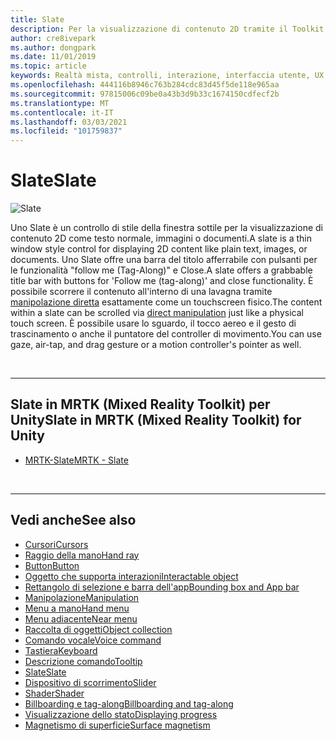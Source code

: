 ```yaml
---
title: Slate
description: Per la visualizzazione di contenuto 2D tramite il Toolkit di realtà mista, è molto semplice.
author: cre8ivepark
ms.author: dongpark
ms.date: 11/01/2019
ms.topic: article
keywords: Realtà mista, controlli, interazione, interfaccia utente, UX, auricolare realtà mista, auricolare di realtà mista di Windows, auricolare realtà virtuale, HoloLens, ardesia, MRTK, Toolkit realtà mista
ms.openlocfilehash: 444116b8946c763b284cdc83d45f5de118e965aa
ms.sourcegitcommit: 97815006c09be0a43b3d9b33c1674150cdfecf2b
ms.translationtype: MT
ms.contentlocale: it-IT
ms.lasthandoff: 03/03/2021
ms.locfileid: "101759837"
---
```

# <a name="slate"></a><span data-ttu-id="6d234-104">Slate</span><span class="sxs-lookup"><span data-stu-id="6d234-104">Slate</span></span>

![Slate](images/UX_Hero_Slate.jpg)

<span data-ttu-id="6d234-106">Uno Slate è un controllo di stile della finestra sottile per la visualizzazione di contenuto 2D come testo normale, immagini o documenti.</span><span class="sxs-lookup"><span data-stu-id="6d234-106">A slate is a thin window style control for displaying 2D content like plain text, images, or documents.</span></span> <span data-ttu-id="6d234-107">Uno Slate offre una barra del titolo afferrabile con pulsanti per le funzionalità "follow me (Tag-Along)" e Close.</span><span class="sxs-lookup"><span data-stu-id="6d234-107">A slate offers a grabbable title bar with buttons for 'Follow me (tag-along)' and close functionality.</span></span> <span data-ttu-id="6d234-108">È possibile scorrere il contenuto all'interno di una lavagna tramite [manipolazione diretta](direct-manipulation.md#2d-slate-interaction) esattamente come un touchscreen fisico.</span><span class="sxs-lookup"><span data-stu-id="6d234-108">The content within a slate can be scrolled via [direct manipulation](direct-manipulation.md#2d-slate-interaction) just like a physical touch screen.</span></span> <span data-ttu-id="6d234-109">È possibile usare lo sguardo, il tocco aereo e il gesto di trascinamento o anche il puntatore del controller di movimento.</span><span class="sxs-lookup"><span data-stu-id="6d234-109">You can use gaze, air-tap, and drag gesture or a motion controller's pointer as well.</span></span>

<br>

---

## <a name="slate-in-mrtk-mixed-reality-toolkit-for-unity"></a><span data-ttu-id="6d234-110">Slate in MRTK (Mixed Reality Toolkit) per Unity</span><span class="sxs-lookup"><span data-stu-id="6d234-110">Slate in MRTK (Mixed Reality Toolkit) for Unity</span></span>

* [<span data-ttu-id="6d234-111">MRTK-Slate</span><span class="sxs-lookup"><span data-stu-id="6d234-111">MRTK - Slate</span></span>](https://docs.microsoft.com/windows/mixed-reality/mrtk-docs/features/ux-building-blocks/slate.md)

<br>

---

## <a name="see-also"></a><span data-ttu-id="6d234-112">Vedi anche</span><span class="sxs-lookup"><span data-stu-id="6d234-112">See also</span></span>

* [<span data-ttu-id="6d234-113">Cursori</span><span class="sxs-lookup"><span data-stu-id="6d234-113">Cursors</span></span>](cursors.md)
* [<span data-ttu-id="6d234-114">Raggio della mano</span><span class="sxs-lookup"><span data-stu-id="6d234-114">Hand ray</span></span>](point-and-commit.md)
* [<span data-ttu-id="6d234-115">Button</span><span class="sxs-lookup"><span data-stu-id="6d234-115">Button</span></span>](button.md)
* [<span data-ttu-id="6d234-116">Oggetto che supporta interazioni</span><span class="sxs-lookup"><span data-stu-id="6d234-116">Interactable object</span></span>](interactable-object.md)
* [<span data-ttu-id="6d234-117">Rettangolo di selezione e barra dell'app</span><span class="sxs-lookup"><span data-stu-id="6d234-117">Bounding box and App bar</span></span>](app-bar-and-bounding-box.md)
* [<span data-ttu-id="6d234-118">Manipolazione</span><span class="sxs-lookup"><span data-stu-id="6d234-118">Manipulation</span></span>](direct-manipulation.md)
* [<span data-ttu-id="6d234-119">Menu a mano</span><span class="sxs-lookup"><span data-stu-id="6d234-119">Hand menu</span></span>](hand-menu.md)
* [<span data-ttu-id="6d234-120">Menu adiacente</span><span class="sxs-lookup"><span data-stu-id="6d234-120">Near menu</span></span>](near-menu.md)
* [<span data-ttu-id="6d234-121">Raccolta di oggetti</span><span class="sxs-lookup"><span data-stu-id="6d234-121">Object collection</span></span>](object-collection.md)
* [<span data-ttu-id="6d234-122">Comando vocale</span><span class="sxs-lookup"><span data-stu-id="6d234-122">Voice command</span></span>](voice-input.md)
* [<span data-ttu-id="6d234-123">Tastiera</span><span class="sxs-lookup"><span data-stu-id="6d234-123">Keyboard</span></span>](keyboard.md)
* [<span data-ttu-id="6d234-124">Descrizione comando</span><span class="sxs-lookup"><span data-stu-id="6d234-124">Tooltip</span></span>](tooltip.md)
* [<span data-ttu-id="6d234-125">Slate</span><span class="sxs-lookup"><span data-stu-id="6d234-125">Slate</span></span>](slate.md)
* [<span data-ttu-id="6d234-126">Dispositivo di scorrimento</span><span class="sxs-lookup"><span data-stu-id="6d234-126">Slider</span></span>](slider.md)
* [<span data-ttu-id="6d234-127">Shader</span><span class="sxs-lookup"><span data-stu-id="6d234-127">Shader</span></span>](shader.md)
* [<span data-ttu-id="6d234-128">Billboarding e tag-along</span><span class="sxs-lookup"><span data-stu-id="6d234-128">Billboarding and tag-along</span></span>](billboarding-and-tag-along.md)
* [<span data-ttu-id="6d234-129">Visualizzazione dello stato</span><span class="sxs-lookup"><span data-stu-id="6d234-129">Displaying progress</span></span>](progress.md)
* [<span data-ttu-id="6d234-130">Magnetismo di superficie</span><span class="sxs-lookup"><span data-stu-id="6d234-130">Surface magnetism</span></span>](surface-magnetism.md)
